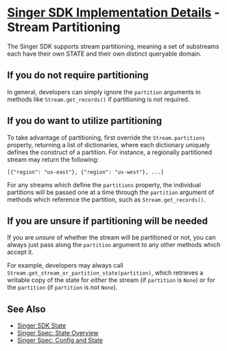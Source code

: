 # [Singer SDK Implementation Details](/.README.md) - Stream Partitioning

The Singer SDK supports stream partitioning, meaning a set of substreams
each have their own STATE and their own distinct queryable domain.

## If you do not require partitioning

In general, developers can simply ignore the `partition` arguments in methods like
`Stream.get_records()` if partitioning is not required.

## If you do want to utilize partitioning

To take advantage of partitioning, first override the `Stream.partitions` property,
returning a list of dictionaries, where each dictionary uniquely defines the construct of
a partition. For instance, a regionally partitioned stream may return the following:

`[{"region": "us-east"}, {"region": "us-west"}, ...]`

For any streams which define the `partitions` property, the individual partitions will be
passed one at a time through the `partition` argument of methods which reference the
partition, such as `Stream.get_records()`.

## If you are unsure if partitioning will be needed

If you are _unsure_ of whether the stream will be partitioned or not, you can always just
pass along the `partition` argument to any other methods which accept it.

For example, developers may always call `Stream.get_stream_or_partition_state(partition)`,
which retrieves a writable copy of the state for _either_ the stream (if `partition`
is `None`) or for the `partition` (if `partition` is not `None`).

## See Also

- [Singer SDK State](./state.md)
- [Singer Spec: State Overview](https://github.com/singer-io/getting-started/blob/master/docs/SPEC.md#state)
- [Singer Spec: Config and State](https://github.com/singer-io/getting-started/blob/master/docs/CONFIG_AND_STATE.md#state-file)
